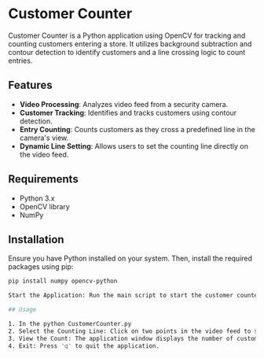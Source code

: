 # Customer Counter

Customer Counter is a Python application using OpenCV for tracking and counting customers entering a store. It utilizes background subtraction and contour detection to identify customers and a line crossing logic to count entries.

## Features

- **Video Processing**: Analyzes video feed from a security camera.
- **Customer Tracking**: Identifies and tracks customers using contour detection.
- **Entry Counting**: Counts customers as they cross a predefined line in the camera's view.
- **Dynamic Line Setting**: Allows users to set the counting line directly on the video feed.

## Requirements

- Python 3.x
- OpenCV library
- NumPy

## Installation

Ensure you have Python installed on your system. Then, install the required packages using pip:

```bash
pip install numpy opencv-python

Start the Application: Run the main script to start the customer counter.

## Usage

1. In the python CustomerCounter.py
2. Select the Counting Line: Click on two points in the video feed to set the line where customer entries will be counted.
3. View the Count: The application window displays the number of customers entering.
4. Exit: Press 'q' to quit the application.
